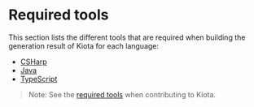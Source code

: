 # Required tools

This section lists the different tools that are required when building the generation result of Kiota for each language:

- [CSHarp](./dotnet)
- [Java](./java)
- [TypeScript](./typescript)

> Note: See the [required tools](./kiota) when contributing to Kiota.
